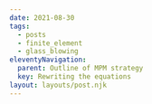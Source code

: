 ```yaml
---
date: 2021-08-30
tags:
  - posts
  - finite_element
  - glass_blowing
eleventyNavigation:
  parent: Outline of MPM strategy
  key: Rewriting the equations
layout: layouts/post.njk
---
```






